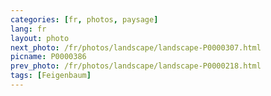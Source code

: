 ```yaml
---
categories: [fr, photos, paysage]
lang: fr
layout: photo
next_photo: /fr/photos/landscape/landscape-P0000307.html
picname: P0000386
prev_photo: /fr/photos/landscape/landscape-P0000218.html
tags: [Feigenbaum]
---
```

